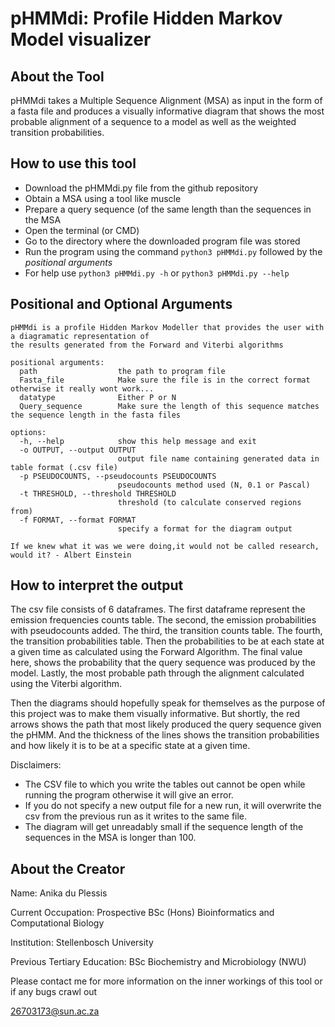 # pHMMdi: Profile Hidden Markov Model visualizer

## About the Tool
pHMMdi takes a Multiple Sequence Alignment (MSA) as input in the form of a fasta file and produces a visually informative diagram 
that shows the most probable alignment of a sequence to a model as well as the weighted transition probabilities. 

## How to use this tool
* Download the pHMMdi.py file from the github repository
* Obtain a MSA using a tool like muscle
* Prepare a query sequence (of the same length than the sequences in the MSA
* Open the terminal (or CMD)
* Go to the directory where the downloaded program file was stored
* Run the program using the command `python3 pHMMdi.py` followed by the _positional arguments_
* For help use `python3 pHMMdi.py -h` or `python3 pHMMdi.py --help`

## Positional and Optional Arguments
```
pHMMdi is a profile Hidden Markov Modeller that provides the user with a diagramatic representation of 
the results generated from the Forward and Viterbi algorithms

positional arguments:
  path                  the path to program file
  Fasta_file            Make sure the file is in the correct format otherwise it really wont work...
  datatype              Either P or N
  Query_sequence        Make sure the length of this sequence matches the sequence length in the fasta files

options:
  -h, --help            show this help message and exit
  -o OUTPUT, --output OUTPUT
                        output file name containing generated data in table format (.csv file)
  -p PSEUDOCOUNTS, --pseudocounts PSEUDOCOUNTS
                        pseudocounts method used (N, 0.1 or Pascal)
  -t THRESHOLD, --threshold THRESHOLD
                        threshold (to calculate conserved regions from)
  -f FORMAT, --format FORMAT
                        specify a format for the diagram output

If we knew what it was we were doing,it would not be called research, would it? - Albert Einstein

```

## How to interpret the output
The csv file consists of 6 dataframes. 
The first dataframe represent the emission frequencies counts table.
The second, the emission probabilities with pseudocounts added.
The third, the transition counts table.
The fourth, the transition probabilities table.
Then the probabilities to be at each state at a given time as calculated using the Forward Algorithm.
The final value here, shows the probability that the query sequence was produced by the model.
Lastly, the most probable path through the alignment calculated using the Viterbi algorithm.

Then the diagrams should hopefully speak for themselves as the purpose of this project was to make them visually informative.
But shortly, the red arrows shows the path that most likely produced the query sequence given the pHMM.
And the thickness of the lines shows the transition probabilities and how likely it is to be at a specific state at a given time. 

Disclaimers: 
* The CSV file to which you write the tables out cannot be open while running the program otherwise it will give an error. 
* If you do not specify a new output file for a new run, it will overwrite the csv from the previous run as it writes to the same file. 
* The diagram will get unreadably small if the sequence length of the sequences in the MSA is longer than 100. 

## About the Creator
Name: Anika du Plessis 

Current Occupation: Prospective BSc (Hons) Bioinformatics and Computational Biology

Institution: Stellenbosch University

Previous Tertiary Education: BSc Biochemistry and Microbiology (NWU)

Please contact me for more information on the inner workings of this tool or if any bugs crawl out

26703173@sun.ac.za

